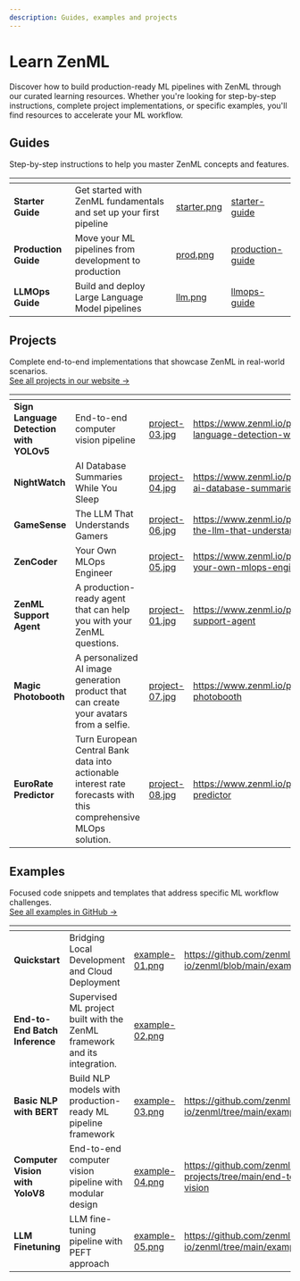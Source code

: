 ```yaml
---
description: Guides, examples and projects
---
```


# Learn ZenML

Discover how to build production-ready ML pipelines with ZenML through our curated learning resources. Whether you're looking for step-by-step instructions, complete project implementations, or specific examples, you'll find resources to accelerate your ML workflow.

## Guides

Step-by-step instructions to help you master ZenML concepts and features.

<table data-view="cards"><thead><tr><th></th><th></th><th data-hidden data-card-cover data-type="files"></th><th data-hidden data-card-target data-type="content-ref"></th></tr></thead><tbody><tr><td><strong>Starter Guide</strong></td><td>Get started with ZenML fundamentals and set up your first pipeline</td><td><a href=".gitbook/assets/starter.png">starter.png</a></td><td><a href="starter-guide/">starter-guide</a></td></tr><tr><td><strong>Production Guide</strong></td><td>Move your ML pipelines from development to production</td><td><a href=".gitbook/assets/prod.png">prod.png</a></td><td><a href="production-guide/">production-guide</a></td></tr><tr><td><strong>LLMOps Guide</strong></td><td>Build and deploy Large Language Model pipelines</td><td><a href=".gitbook/assets/llm.png">llm.png</a></td><td><a href="llmops-guide/">llmops-guide</a></td></tr></tbody></table>

## Projects

Complete end-to-end implementations that showcase ZenML in real-world scenarios.\
[See all projects in our website →](https://www.zenml.io/projects)

<table data-view="cards"><thead><tr><th></th><th></th><th data-hidden data-card-cover data-type="files"></th><th data-hidden data-card-target data-type="content-ref"></th></tr></thead><tbody><tr><td><strong>Sign Language Detection with YOLOv5</strong></td><td>End-to-end computer vision pipeline</td><td><a href=".gitbook/assets/project-03.jpg">project-03.jpg</a></td><td><a href="https://www.zenml.io/projects/sign-language-detection-with-yolov5">https://www.zenml.io/projects/sign-language-detection-with-yolov5</a></td></tr><tr><td><strong>NightWatch</strong></td><td>AI Database Summaries While You Sleep</td><td><a href=".gitbook/assets/project-04.jpg">project-04.jpg</a></td><td><a href="https://www.zenml.io/projects/nightwatch-ai-database-summaries-while-you-sleep">https://www.zenml.io/projects/nightwatch-ai-database-summaries-while-you-sleep</a></td></tr><tr><td><strong>GameSense</strong></td><td>The LLM That Understands Gamers</td><td><a href=".gitbook/assets/project-06.jpg">project-06.jpg</a></td><td><a href="https://www.zenml.io/projects/gamesense-the-llm-that-understands-gamers">https://www.zenml.io/projects/gamesense-the-llm-that-understands-gamers</a></td></tr><tr><td><strong>ZenCoder</strong></td><td>Your Own MLOps Engineer</td><td><a href=".gitbook/assets/project-05.jpg">project-05.jpg</a></td><td><a href="https://www.zenml.io/projects/zencoder-your-own-mlops-engineer">https://www.zenml.io/projects/zencoder-your-own-mlops-engineer</a></td></tr><tr><td><strong>ZenML Support Agent</strong></td><td>A production-ready agent that can help you with your ZenML questions.</td><td><a href=".gitbook/assets/project-01.jpg">project-01.jpg</a></td><td><a href="https://www.zenml.io/projects/zenml-support-agent">https://www.zenml.io/projects/zenml-support-agent</a></td></tr><tr><td><strong>Magic Photobooth</strong></td><td>A personalized AI image generation product that can create your avatars from a selfie.</td><td><a href=".gitbook/assets/project-07.jpg">project-07.jpg</a></td><td><a href="https://www.zenml.io/projects/magic-photobooth">https://www.zenml.io/projects/magic-photobooth</a></td></tr><tr><td><strong>EuroRate Predictor</strong></td><td>Turn European Central Bank data into actionable interest rate forecasts with this comprehensive MLOps solution.</td><td><a href=".gitbook/assets/project-08.jpg">project-08.jpg</a></td><td><a href="https://www.zenml.io/projects/eurorate-predictor">https://www.zenml.io/projects/eurorate-predictor</a></td></tr></tbody></table>



## Examples

Focused code snippets and templates that address specific ML workflow challenges.\
[See all examples in GitHub →](https://github.com/zenml-io/zenml-projects)

<table data-view="cards"><thead><tr><th></th><th></th><th data-hidden data-card-cover data-type="files"></th><th data-hidden data-card-target data-type="content-ref"></th></tr></thead><tbody><tr><td><strong>Quickstart</strong></td><td>Bridging Local Development and Cloud Deployment</td><td><a href=".gitbook/assets/example-01.png">example-01.png</a></td><td><a href="https://github.com/zenml-io/zenml/blob/main/examples/quickstart">https://github.com/zenml-io/zenml/blob/main/examples/quickstart</a></td></tr><tr><td><strong>End-to-End Batch Inference</strong></td><td>Supervised ML project built with the ZenML framework and its integration.</td><td><a href=".gitbook/assets/example-02.png">example-02.png</a></td><td></td></tr><tr><td><strong>Basic NLP with BERT</strong></td><td>Build NLP models with production-ready ML pipeline framework</td><td><a href=".gitbook/assets/example-03.png">example-03.png</a></td><td><a href="https://github.com/zenml-io/zenml/tree/main/examples/e2e_nlp">https://github.com/zenml-io/zenml/tree/main/examples/e2e_nlp</a></td></tr><tr><td><strong>Computer Vision with YoloV8</strong></td><td>End-to-end computer vision pipeline with modular design</td><td><a href=".gitbook/assets/example-04.png">example-04.png</a></td><td><a href="https://github.com/zenml-io/zenml-projects/tree/main/end-to-end-computer-vision">https://github.com/zenml-io/zenml-projects/tree/main/end-to-end-computer-vision</a></td></tr><tr><td><strong>LLM Finetuning</strong></td><td>LLM fine-tuning pipeline with PEFT approach</td><td><a href=".gitbook/assets/example-05.png">example-05.png</a></td><td><a href="https://github.com/zenml-io/zenml/tree/main/examples/llm_finetuning">https://github.com/zenml-io/zenml/tree/main/examples/llm_finetuning</a></td></tr></tbody></table>
